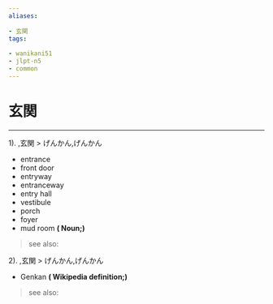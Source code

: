 ```yaml
---
aliases:
    
- 玄関
tags:
    
- wanikani51
- jlpt-n5
- common
---
```


# 玄関
---
1).
,玄関 > げんかん,げんかん

- entrance
- front door
- entryway
- entranceway
- entry hall
- vestibule
- porch
- foyer
- mud room
**( Noun;)**
> see also: 
            
2).
,玄関 > げんかん,げんかん

- Genkan
**( Wikipedia definition;)**
> see also: 
            